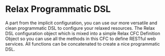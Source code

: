 # Relax Programmatic DSL

A part from the implicit configuration, you can use our more versatile and clean programmatic DSL to configure your relaxed resources. The Relax DSL configuration object which is mixed into a simple Relax CFC Definition Object so you can use all the methods in this CFC to define RESTful web services. All functions can be concatenated to create a nice programmatic DSL.

